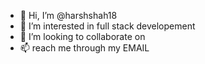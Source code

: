 - 👋 Hi, I’m @harshshah18
- 👀 I’m interested in full stack developement
- 💞️ I’m looking to collaborate on 
- 📫 reach me through my EMAIL

<!---
harshshah18/harshshah18 is a ✨ special ✨ repository because its `README.md` (this file) appears on your GitHub profile.
You can click the Preview link to take a look at your changes.
--->
